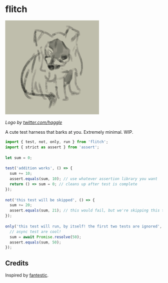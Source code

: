 # flitch

![flitch](logo.jpeg)

*Logo by [twitter.com/haggle](https://twitter.com/haggle)*

A cute test harness that barks at you. Extremely minimal. WIP.

```js
import { test, not, only, run } from 'flitch';
import { strict as assert } from 'assert';

let sum = 0;

test('addition works', () => {
  sum += 10;
  assert.equals(sum, 10); // use whatever assertion library you want
  return () => sum = 0; // cleans up after test is complete
});

not('this test will be skipped', () => {
  sum += 20;
  assert.equals(sum, 21); // this would fail, but we're skipping this test! *shrugs*
});

only('this test will run, by itself! the first two tests are ignored', async () => {
  // async test are cool!
  sum = await Promise.resolve(50);
  assert.equals(sum, 50);
});
```

## Credits
Inspired by [fantestic](https://github.com/porsager/fantestic).